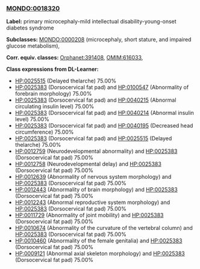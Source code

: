 
### [MONDO:0018320](http://purl.obolibrary.org/obo/MONDO_0018320)
**Label:** primary microcephaly-mild intellectual disability-young-onset diabetes syndrome

**Subclasses:** [MONDO:0000208](http://purl.obolibrary.org/obo/MONDO_0000208) (microcephaly, short stature, and impaired glucose metabolism), 

**Corr. equiv. classes:** [Orphanet:391408](http://www.orpha.net/ORDO/Orphanet_391408), [OMIM:616033](http://purl.obolibrary.org/obo/OMIM_616033), 

**Class expressions from DL-Learner:**

- [HP:0025515](http://purl.obolibrary.org/obo/HP_0025515) (Delayed thelarche) 75.00%
- [HP:0025383](http://purl.obolibrary.org/obo/HP_0025383) (Dorsocervical fat pad) and [HP:0100547](http://purl.obolibrary.org/obo/HP_0100547) (Abnormality of forebrain morphology) 75.00%
- [HP:0025383](http://purl.obolibrary.org/obo/HP_0025383) (Dorsocervical fat pad) and [HP:0040215](http://purl.obolibrary.org/obo/HP_0040215) (Abnormal circulating insulin level) 75.00%
- [HP:0025383](http://purl.obolibrary.org/obo/HP_0025383) (Dorsocervical fat pad) and [HP:0040214](http://purl.obolibrary.org/obo/HP_0040214) (Abnormal insulin level) 75.00%
- [HP:0025383](http://purl.obolibrary.org/obo/HP_0025383) (Dorsocervical fat pad) and [HP:0040195](http://purl.obolibrary.org/obo/HP_0040195) (Decreased head circumference) 75.00%
- [HP:0025383](http://purl.obolibrary.org/obo/HP_0025383) (Dorsocervical fat pad) and [HP:0025515](http://purl.obolibrary.org/obo/HP_0025515) (Delayed thelarche) 75.00%
- [HP:0012759](http://purl.obolibrary.org/obo/HP_0012759) (Neurodevelopmental abnormality) and [HP:0025383](http://purl.obolibrary.org/obo/HP_0025383) (Dorsocervical fat pad) 75.00%
- [HP:0012758](http://purl.obolibrary.org/obo/HP_0012758) (Neurodevelopmental delay) and [HP:0025383](http://purl.obolibrary.org/obo/HP_0025383) (Dorsocervical fat pad) 75.00%
- [HP:0012639](http://purl.obolibrary.org/obo/HP_0012639) (Abnormality of nervous system morphology) and [HP:0025383](http://purl.obolibrary.org/obo/HP_0025383) (Dorsocervical fat pad) 75.00%
- [HP:0012443](http://purl.obolibrary.org/obo/HP_0012443) (Abnormality of brain morphology) and [HP:0025383](http://purl.obolibrary.org/obo/HP_0025383) (Dorsocervical fat pad) 75.00%
- [HP:0012243](http://purl.obolibrary.org/obo/HP_0012243) (Abnormal reproductive system morphology) and [HP:0025383](http://purl.obolibrary.org/obo/HP_0025383) (Dorsocervical fat pad) 75.00%
- [HP:0011729](http://purl.obolibrary.org/obo/HP_0011729) (Abnormality of joint mobility) and [HP:0025383](http://purl.obolibrary.org/obo/HP_0025383) (Dorsocervical fat pad) 75.00%
- [HP:0010674](http://purl.obolibrary.org/obo/HP_0010674) (Abnormality of the curvature of the vertebral column) and [HP:0025383](http://purl.obolibrary.org/obo/HP_0025383) (Dorsocervical fat pad) 75.00%
- [HP:0010460](http://purl.obolibrary.org/obo/HP_0010460) (Abnormality of the female genitalia) and [HP:0025383](http://purl.obolibrary.org/obo/HP_0025383) (Dorsocervical fat pad) 75.00%
- [HP:0009121](http://purl.obolibrary.org/obo/HP_0009121) (Abnormal axial skeleton morphology) and [HP:0025383](http://purl.obolibrary.org/obo/HP_0025383) (Dorsocervical fat pad) 75.00%


